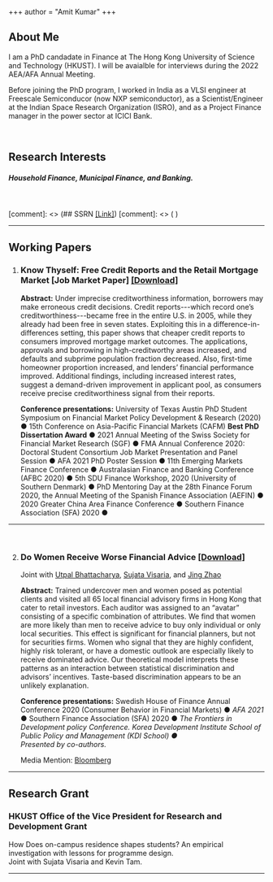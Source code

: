+++
author = "Amit Kumar"
+++
## About Me
I am a PhD candadate in Finance at The Hong Kong University of Science and Technology (HKUST). I will be avaialble for interviews during the 2022 AEA/AFA Annual Meeting.

Before joining the PhD program, I worked in India as a VLSI engineer at Freescale Semiconducor (now NXP semiconductor), as a Scientist/Engineer at the Indian Space Research Organization (ISRO), and as a Project Finance manager in the power sector at ICICI Bank.

&nbsp;

## Research Interests
##### Household Finance, Municipal Finance, and Banking.

&nbsp;

[comment]: <> (## SSRN [[Link]](https://www.ssrn.com/author=2664500))
[comment]: <> (&nbsp;)
***
   
## Working Papers


1. ### Know Thyself: Free Credit Reports and the Retail Mortgage Market [Job Market Paper] [[Download]](files/Amit_credit_report.pdf)
   
   <b>Abstract:</b> Under imprecise creditworthiness information, borrowers may make erroneous credit decisions. Credit reports---which record one’s creditworthiness---became free in the entire U.S. in 2005, while they already had been free in seven states. Exploiting this in a difference-in-differences setting, this paper shows that cheaper credit reports to consumers improved mortgage market outcomes. The applications, approvals and borrowing in high-creditworthy areas increased, and defaults and subprime population fraction decreased. Also, first-time homeowner proportion increased, and lenders’ financial performance improved. Additional findings, including increased interest rates, suggest a demand-driven improvement in applicant pool, as consumers receive precise creditworthiness signal from their reports.
   
     <span class="conference">
      <b>Conference presentations:</b> University of Texas Austin PhD Student Symposium on Financial Market Policy Development & Research (2020) &#9679; 15th Conference on Asia-Pacific Financial Markets (CAFM) <b>Best PhD Dissertation Award</b> &#9679; 2021 Annual Meeting of the Swiss Society for Financial Market Research (SGF) &#9679; FMA Annual Conference 2020: Doctoral Student Consortium Job Market Presentation and Panel Session &#9679; AFA 2021 PhD Poster Session &#9679; 11th Emerging Markets Finance Conference &#9679; Australasian Finance and Banking Conference (AFBC 2020) &#9679; 5th SDU Finance Workshop, 2020 (University of Southern Denmark) &#9679; PhD Mentoring Day at the 28th Finance Forum 2020, the Annual Meeting of the Spanish Finance Association (AEFIN) &#9679; 2020 Greater China Area Finance Conference &#9679; Southern Finance Association (SFA) 2020 &#9679;
     </span>
***
&nbsp;

2. ### Do Women Receive Worse Financial Advice [[Download]](files/women_financial_advice.pdf)  
   <span class="author">Joint with [Utpal Bhattacharya](https://ubhattac.people.ust.hk/), [Sujata Visaria](https://www.bm.ust.hk/econ/faculty-and-staff/directory/87), and [Jing Zhao](https://af.polyu.edu.hk/people/academic-staff/dr-jing-zhao/)</span>

   <b>Abstract:</b> Trained undercover men and women posed as potential clients and visited all 65 local financial advisory firms in Hong Kong that cater to retail investors. Each auditor was assigned to an “avatar” consisting of a specific combination of attributes. We find that women are more likely than men to receive advice to buy only individual or only local securities. This effect is significant for financial planners, but not for securities firms. Women who signal that they are highly confident, highly risk tolerant, or have a domestic outlook are especially likely to receive dominated advice. Our theoretical model interprets these patterns as an interaction between statistical discrimination and advisors’ incentives. Taste-based discrimination appears to be an unlikely explanation.

   <span class="conference">
   <b>Conference presentations:</b>	Swedish House of Finance Annual Conference 2020 (Consumer Behavior in Financial Markets) &#9679; <i>AFA 2021</i> &#9679; Southern Finance Association (SFA) 2020 &#9679; <i>The Frontiers in Development policy Conference. Korea Development Institute School of Public Policy and Management (KDI School) &#9679; </i> 
   <br><i>Presented by co-authors.</i>
   </span>

   Media Mention: [Bloomberg](https://www.bloomberg.com/news/articles/2020-09-05/financial-advisers-give-women-worse-advice-than-men-in-hong-kong)
***

## Research Grant
### HKUST Office of the Vice President for Research and Development Grant 
   How Does on-campus residence shapes students? An empirical investigation with lessons for programme design.  
   Joint with Sujata Visaria and Kevin Tam.
***